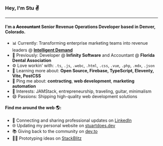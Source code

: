### Hey, I'm Stu ✌️

---

#### I'm a ~~Accountant~~ Senior Revenue Operations Developer based in Denver, Colorado.</h4>

- 📊 Currently: Transforming enterprise marketing teams into revenue leaders @ [**Intelligent Demand**](https://intelligentdemand.com)
- 🏢 Previously: Developer @ **Infinity Software** and Accountant @ **Florida Dental Association**
- ⚙️ Love workin' with: `.ts`, `.js`, `.webc`, `.html`, `.css`, `.vue`, `.php`, `.mdx`, `.json`
- 🌱 Learning more about: **Open Source, Firebase, TypeScript, Eleventy, Vite, PostCSS**
- 💬 Ping me about: **contracting**, **web development**, **marketing automation**
- 💙 Interests: JAMStack, entrepreneurship, traveling, guitar, minimalism
- 😄 Passions: Shipping high-quality web development solutions

#### Find me around the web 🌎:

- 💼 Connecting and sharing professional updates on [LinkedIn](https://linkedin.com/in/stuartpbw/)
- 🌐 Updating my personal website on [stuartdoes.dev](https://stuartdoes.dev/)
- 📚 Giving back to the community on [dev.to](https://dev.to/stuartpbw)
- 🧑‍💻 Prototyping ideas on [StackBlitz](https://stackblitz.com/@stuartpbw/)
